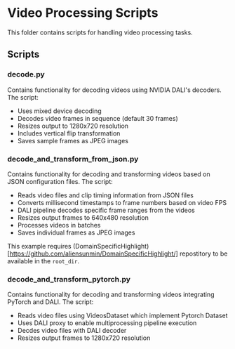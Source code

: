 # Video Processing Scripts

This folder contains scripts for handling video processing tasks.

## Scripts

### decode.py
Contains functionality for decoding videos using NVIDIA DALI's decoders. The script:
- Uses mixed device decoding
- Decodes video frames in sequence (default 30 frames)
- Resizes output to 1280x720 resolution
- Includes vertical flip transformation
- Saves sample frames as JPEG images

### decode_and_transform_from_json.py 
Contains functionality for decoding and transforming videos based on JSON configuration files. The script:
- Reads video files and clip timing information from JSON files
- Converts millisecond timestamps to frame numbers based on video FPS
- DALI pipeline decodes specific frame ranges from the videos
- Resizes output frames to 640x480 resolution
- Processes videos in batches
- Saves individual frames as JPEG images

This example requires (DomainSpecificHighlight)[https://github.com/aliensunmin/DomainSpecificHighlight/] repostitory to be available in the `root_dir`.

### decode_and_transform_pytorch.py 
Contains functionality for decoding and transforming videos integrating PyTorch and DALI. The script:
- Reads video files using VideosDataset which implement Pytorch Dataset
- Uses DALI proxy to enable multiprocessing pipeline execution
- Decdes video files with DALI decoder
- Resizes output frames to 1280x720 resolution
